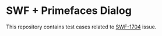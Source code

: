 # SWF + Primefaces Dialog

This repository contains test cases related to [SWF-1704](https://jira.spring.io/browse/SWF-1704) issue.

